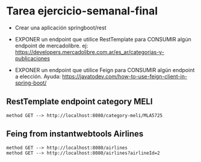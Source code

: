 # Tarea ejercicio-semanal-final

- Crear una aplicación springboot/rest
- EXPONER un endpoint que utilice RestTemplate para CONSUMIR algún endpoint de mercadolibre.
  ej: https://developers.mercadolibre.com.ar/es_ar/categorias-y-publicaciones

- EXPONER un endpoint que utilice Feign para CONSUMIR algún endpoint a elección.
  Ayuda: https://javatodev.com/how-to-use-feign-client-in-spring-boot/

## RestTemplate endpoint category MELI


```
method GET --> http://localhost:8080/category-meli/MLA5725
```

## Feing from instantwebtools Airlines
```
method GET --> http://localhost:8080/airlines
method GET --> http://localhost:8080/airlines?airlineId=2
```